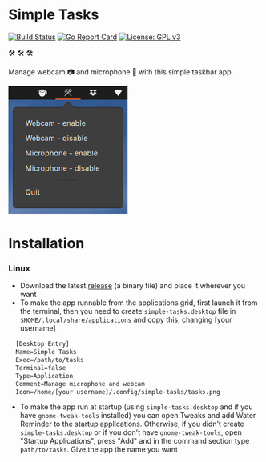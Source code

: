 # Simple Tasks

[![Build Status](https://travis-ci.com/0xfederama/simple-tasks.svg?branch=master)](https://travis-ci.com/0xfederama/water-reminder) [![Go Report Card](https://goreportcard.com/badge/github.com/0xfederama/simple-tasks)](https://goreportcard.com/report/github.com/0xfederama/simple-tasks) [![License: GPL v3](https://img.shields.io/badge/License-GPLv3-blue.svg)](https://www.gnu.org/licenses/gpl-3.0)

:hammer_and_wrench: :hammer_and_wrench: :hammer_and_wrench:

Manage webcam :camera: and microphone :microphone: with this simple taskbar app.

![Simple-Tasks](https://github.com/0xfederama/simple-tasks/blob/master/.screenshots/tasks.png)

# Installation

### Linux

- Download the latest [release](https://github.com/0xfederama/simple-tasks/releases) (a binary file) and place it wherever you want
- To make the app runnable from the applications grid, first launch it from the terminal, then you need to create `simple-tasks.desktop` file in `$HOME/.local/share/applications` and copy this, changing [your username]
```
  [Desktop Entry]
  Name=Simple Tasks
  Exec=/path/to/tasks
  Terminal=false
  Type=Application
  Comment=Manage microphone and webcam
  Icon=/home/[your username]/.config/simple-tasks/tasks.png
```
- To make the app run at startup (using `simple-tasks.desktop` and if you have `gnome-tweak-tools` installed) you can open Tweaks and add Water Reminder to the startup applications. Otherwise, if you didn't create `simple-tasks.desktop` or if you don't have `gnome-tweak-tools`, open "Startup Applications", press "Add" and in the command section type `path/to/tasks`. Give the app the name you want
